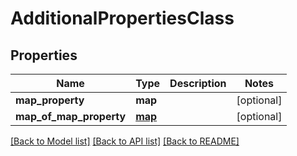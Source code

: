 # AdditionalPropertiesClass

## Properties
Name | Type | Description | Notes
------------ | ------------- | ------------- | -------------
**map_property** | **map** |  | [optional] 
**map_of_map_property** | [**map**](map.md) |  | [optional] 

[[Back to Model list]](../README.md#documentation-for-models) [[Back to API list]](../README.md#documentation-for-api-endpoints) [[Back to README]](../README.md)

